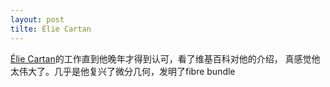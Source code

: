 ```yaml
---
layout: post
tilte: Élie Cartan
---
```

[Élie Cartan](https://en.wikipedia.org/wiki/%C3%89lie_Cartan)的工作直到他晚年才得到认可，看了维基百科对他的介绍，
真感觉他太伟大了。几乎是他复兴了微分几何，发明了fibre bundle
